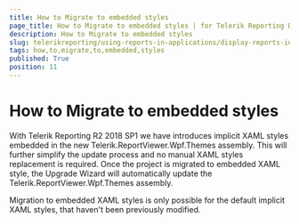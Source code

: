 ```yaml
---
title: How to Migrate to embedded styles
page_title: How to Migrate to embedded styles | for Telerik Reporting Documentation
description: How to Migrate to embedded styles
slug: telerikreporting/using-reports-in-applications/display-reports-in-applications/wpf-application/how-to-migrate-to-embedded-styles
tags: how,to,migrate,to,embedded,styles
published: True
position: 11
---
```


# How to Migrate to embedded styles



With Telerik Reporting R2 2018 SP1 we have introduces implicit XAML styles embedded in         the new Telerik.ReportViewer.Wpf.Themes assembly.         This will further simplify the update process and no manual XAML styles replacement is required.         Once the project is migrated to embedded XAML style, the Upgrade Wizard will         automatically update the Telerik.ReportViewer.Wpf.Themes assembly.       

Migration to embedded XAML styles is only possible for the default implicit XAML styles, that haven't been previously modified.       
